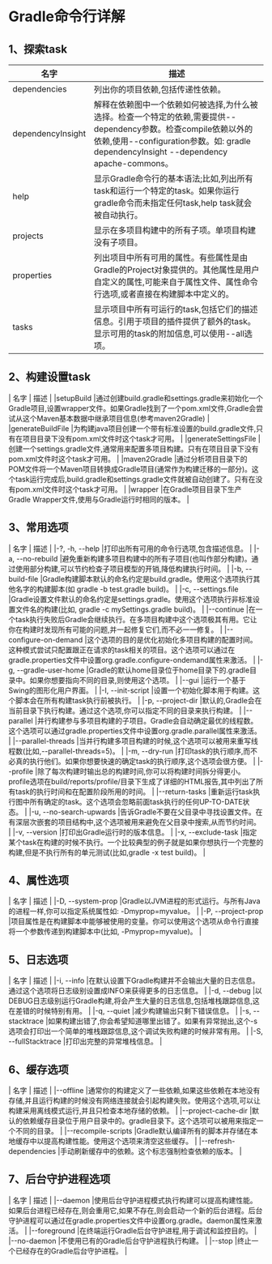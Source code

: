 # Gradle命令行详解

## 1、探索task

| 名字 | 描述 |
|--------|--------|
|dependencies |列出你的项目依赖,包括传递性依赖。 |
|dependencyInsight |解释在依赖图中一个依赖如何被选择,为什么被选择。检查一个特定的依赖,需要提供--dependency参数。检查compile依赖以外的依赖,使用--configuration参数。如: gradle dependencyInsight --dependency apache-commons。 |
|help |显示Gradle命令行的基本语法;比如,列出所有task和运行一个特定的task。如果你运行gradle命令而未指定任何task,help task就会被自动执行。 |
|projects |显示在多项目构建中的所有子项。单项目构建没有子项目。 |
|properties |列出项目中所有可用的属性。有些属性是由Gradle的Project对象提供的。其他属性是用户自定义的属性,可能来自于属性文件、属性命令行选项,或者直接在构建脚本中定义的。 |
|tasks |显示项目中所有可运行的task,包括它们的描述信息。引用于项目的插件提供了额外的task。显示可用的task的附加信息,可以使用--all选项。 |

## 2、构建设置task

| 名字 | 描述 |
|setupBuild |通过创建build.gradle和settings.gradle来初始化一个Gradle项目,设置wrapper文件。如果Gradle找到了一个pom.xml文件,Gradle会尝试从这个Maven基本数据中继承项目信息(参考maven2Gradle) |
|generateBuildFile |为构建java项目创建一个带有标准设置的build.gradle文件,只有在项目目录下没有pom.xml文件时这个task才可用。 |
|generateSettingsFile |创建一个settings.gradle文件,通常用来配置多项目构建。只有在项目目录下没有pom.xml文件时这个task才可用。 |
|maven2Gradle |通过分析项目目录下的POM文件将一个Maven项目转换成Gradle项目(通常作为构建迁移的一部分)。这个task运行完成后,build.gradle和settings.gradle文件就被自动创建了。只有在没有pom.xml文件时这个task才可用。 |
|wrapper |在Gradle项目目录下生产Gradle Wrapper文件,使用与Gradle运行时相同的版本。 |

## 3、常用选项

| 名字 | 描述 |
|-?, -h, --help |打印出所有可用的命令行选项,包含描述信息。 |
|-a, --no-rebuild |避免重新构建多项目构建中的所有子项目(也叫作部分构建)。通过使用部分构建,可以节约检查子项目模型的开销,降低构建执行时间。 |
|-b, --build-file |Gradle构建脚本默认的命名约定是build.gradle。使用这个选项执行其他名字的构建脚本(如 gradle -b test.gradle build)。 |
|-c, --settings.file |Gradle设置文件默认的命名约定是settings.gradle。使用这个选项执行非标准设置文件名的构建(比如, gradle -c mySettings.gradle build)。 |
|--continue |在一个task执行失败后Gradle会继续执行。在多项目构建中这个选项极其有用。它让你在构建时发现所有可能的问题,并一起修复它们,而不必一一修复。 |
|--configure-on-demand |这个选项的目的是优化初始化多项目构建的配置时间。这种模式尝试只配置跟正在请求的task相关的项目。这个选项可以通过在gradle.properties文件中设置org.gradle.configure-ondemand属性来激活。 |
|-g, --gradle-user-home |Gradle的默认home目录位于home目录下的.gradle目录中。如果你想要指向不同的目录,则使用这个选项。 |
|--gui |运行一个基于Swing的图形化用户界面。 |
|-I, --init-script |设置一个初始化脚本用于构建。这个脚本会在所有构建task执行前被执行。 |
|-p, --project-dir |默认的,Gradle会在当前目录下执行构建。通过这个选项,你可以指定不同的目录来执行构建。 |
|--parallel |并行构建参与多项目构建的子项目。Gradle会自动确定最优的线程数。这个选项可以通过gradle.properties文件中设置org.gradle.parallel属性来激活。 |
|--parallel-threads |当并行构建多项目构建的时候,这个选项可以被用来重写线程数(比如,--parallel-threads=5)。 |
|-m, --dry-run |打印task的执行顺序,而不必真的执行他们。如果你想要快速的确定task的执行顺序,这个选项会很方便。 |
|--profile |除了每次构建时输出总的构建时间,你可以将构建时间拆分得更小。profile选项在build/reports/profile/目录下生成了详细的HTML报告,其中列出了所有task的执行时间和在配置阶段所用的时间。 |
|--return-tasks |重新运行task执行图中所有确定的task。这个选项会忽略前面task执行的任何UP-TO-DATE状态。 |
|-u, --no-search-upwards |告诉Gradle不要在父目录中寻找设置文件。在有深层次嵌套的项目结构中,这个选项被用来避免在父目录中搜索,从而节约时间。 |
|-v, --version |打印出Gradle运行时的版本信息。 |
|-x, --exclude-task |指定某个task在构建的时候不执行。一个比较典型的例子就是如果你想执行一个完整的构建,但是不执行所有的单元测试(比如,gradle -x test build)。 |

## 4、属性选项

| 名字 | 描述 |
|-D, --system-prop |Gradle以JVM进程的形式运行。与所有Java的进程一样,你可以指定系统属性如: -Dmyprop=myvalue。 |
|-P, --project-prop |项目属性是在构建脚本中能够被使用的变量。你可以使用这个选项从命令行直接将一个参数传递到构建脚本中(比如, -Pmyprop=myvalue)。 |

## 5、日志选项

| 名字 | 描述 |
|-i, --info |在默认设置下Gradle构建并不会输出大量的日志信息。通过这个选项将日志级别设置成INFO来获得更多的日志信息。 |
|-d, --debug |以DEBUG日志级别运行Gradle构建,将会产生大量的日志信息,包括堆栈跟踪信息,这在差错的时候特别有用。 |
|-q, --quiet |减少构建输出只剩下错误信息。 |
|-s, --stacktrace |如果构建出错了,你会希望知道哪里出错了。如果有异常抛出,这个-s选项会打印出一个简单的堆栈跟踪信息,这个调试失败构建的时候非常有用。 |
|-S, --fullStacktrace |打印出完整的异常堆栈信息。 |

## 6、缓存选项

| 名字 | 描述 |
|--offline |通常你的构建定义了一些依赖,如果这些依赖在本地没有存储,并且运行构建的时候没有网络连接就会引起构建失败。使用这个选项,可以让构建采用离线模式运行,并且只检查本地存储的依赖。 |
|--project-cache-dir |默认的依赖缓存目录位于用户目录中的。gradle目录下。这个选项可以被用来指定一个不同的目录。 |
|--recompile-scripts |Gradle默认编译所有的脚本并存储在本地缓存中以提高构建性能。使用这个选项来清空这些缓存。 |
|--refresh-dependencies |手动刷新缓存中的依赖。这个标志强制检查依赖的版本。 |

## 7、后台守护进程选项

| 名字 | 描述 |
|--daemon |使用后台守护进程模式执行构建可以提高构建性能。如果后台进程已经存在,则会重用它,如果不存在,则会启动一个新的后台进程。后台守护进程可以通过在gradle.properties文件中设置org.gradle。daemon属性来激活。 |
|--foreground |在终端运行Gradle后台守护进程,用于调试和监控目的。 |
|--no-daemon |不使用已有的Gradle后台守护进程执行构建。 |
|--stop |终止一个已经存在的Gradle后台守护进程。 |
